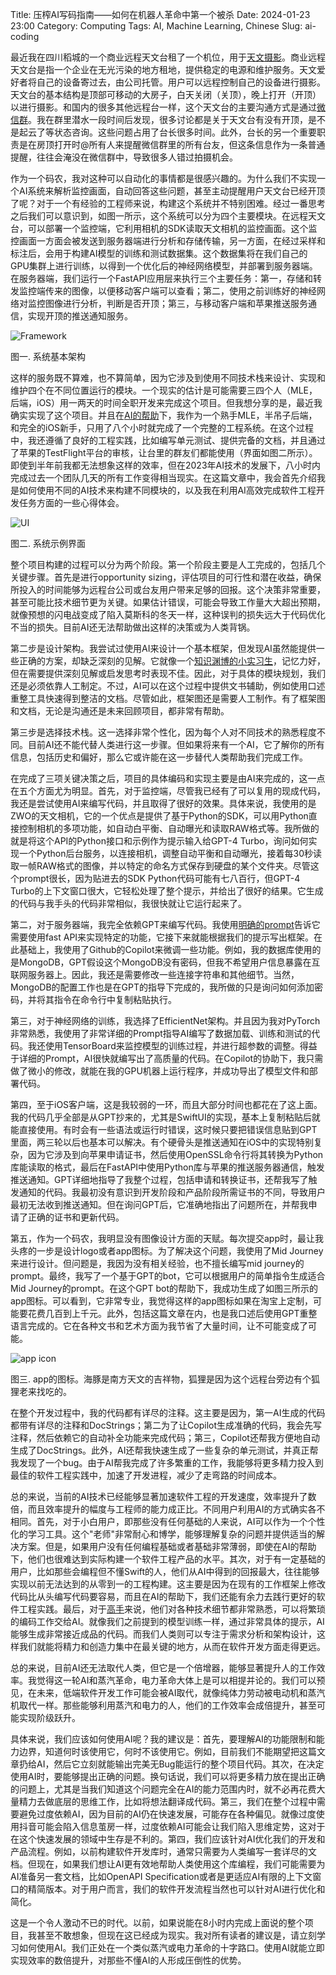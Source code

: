 Title: 压榨AI写码指南——如何在机器人革命中第一个被杀
Date: 2024-01-23 23:00
Category: Computing
Tags: AI, Machine Learning, Chinese
Slug: ai-coding

最近我在四川稻城的一个商业远程天文台租了一个机位，用于[天文摄影](/astrophoto-tutorial-0.html)。商业远程天文台是指一个企业在无光污染的地方租地，提供稳定的电源和维护服务。天文爱好者将自己的设备寄过去，由公司托管。用户可以远程控制自己的设备进行摄影。天文台的基本结构是顶部可移动的大房子，白天关闭（关顶），晚上打开（开顶）以进行摄影。和国内的很多其他远程台一样，这个天文台的主要沟通方式是通过[微信群](/wechat-bot.html)。我在群里潜水一段时间后发现，很多讨论都是关于天文台有没有开顶，是不是起云了等状态咨询。这些问题占用了台长很多时间。此外，台长的另一个重要职责是在房顶打开时@所有人来提醒微信群里的所有台友，但这条信息作为一条普通提醒，往往会淹没在微信群中，导致很多人错过拍摄机会。

作为一个码农，我对这种可以自动化的事情都是很感兴趣的。为什么我们不实现一个AI系统来解析监控画面，自动回答这些问题，甚至主动提醒用户天文台已经开顶了呢？对于一个有经验的工程师来说，构建这个系统并不特别困难。经过一番思考之后我们可以意识到，如图一所示，这个系统可以分为四个主要模块。在远程天文台，可以部署一个监控端，它利用相机的SDK读取天文相机的监控画面。这个监控画面一方面会被发送到服务器端进行分析和存储传输，另一方面，在经过采样和标注后，会用于构建AI模型的训练和测试数据集。这个数据集将在我们自己的GPU集群上进行训练，以得到一个优化后的神经网络模型，并部署到服务器端。在服务器端，我们运行一个FastAPI应用层来执行三个主要任务：第一，存储和转发监控端传来的图像，以便移动客户端可以查看；第二，使用之前训练好的神经网络对监控图像进行分析，判断是否开顶；第三，与移动客户端和苹果推送服务通信，实现开顶的推送通知服务。

![Framework](/images/ai-code-framework.png)

图一. 系统基本架构

这样的服务既不算难，也不算简单，因为它涉及到使用不同技术栈来设计、实现和维护四个在不同位置运行的模块。一个现实的估计是可能需要三四个人（MLE，后端，iOS）用一两天的时间全职开发来完成这个项目。但我想分享的是，最近我确实实现了这个项目。并且在[AI的帮助](/ai-it-impact.html)下，我作为一个熟手MLE，半吊子后端，和完全的iOS新手，只用了八个小时就完成了一个完整的工程系统。在这个过程中，我还遵循了良好的工程实践，比如编写单元测试、提供完备的文档，并且通过了苹果的TestFlight平台的审核，让台里的群友们都能使用（界面如图二所示）。即使到半年前我都无法想象这样的效率，但在2023年AI技术的发展下，八小时内完成过去一个团队几天的所有工作变得相当现实。在这篇文章中，我会首先介绍我是如何使用不同的AI技术来构建不同模块的，以及我在利用AI高效完成软件工程开发任务方面的一些心得体会。

![UI](/images/ai-code-ui.jpg)

图二. 系统示例界面

整个项目构建的过程可以分为两个阶段。第一个阶段主要是人工完成的，包括几个关键步骤。首先是进行opportunity sizing，评估项目的可行性和潜在收益，确保所投入的时间能够为远程台公司或台友用户带来足够的回报。这个决策非常重要，甚至可能比技术细节更为关键。如果估计错误，可能会导致工作量大大超出预期，就像预想的闪电战变成了陷入莫斯科的冬天一样，这种误判的损失远大于代码优化不当的损失。目前AI还无法帮助做出这样的决策或为人类背锅。

第二步是设计架构。我尝试过使用AI来设计一个基本框架，但发现AI虽然能提供一些正确的方案，却缺乏深刻的见解。它就像一个[知识渊博的小实习生](/AI-thoughts.html)，记忆力好，但在需要提供深刻见解或启发思考时表现不佳。因此，对于具体的模块规划，我们还是必须依靠人工制定。不过，AI可以在这个过程中提供文书辅助，例如使用口述重整工具快速得到整洁的文档。尽管如此，框架图还是需要人工制作。有了框架图和文档，无论是沟通还是未来回顾项目，都非常有帮助。

第三步是选择技术栈。这一选择非常个性化，因为每个人对不同技术的熟悉程度不同。目前AI还不能代替人类进行这一步骤。但如果将来有一个AI，它了解你的所有信息，包括历史和偏好，那么它或许能在这一步替代人类帮助我们完成工作。

在完成了三项关键决策之后，项目的具体编码和实现主要是由AI来完成的，这一点在五个方面尤为明显。首先，对于监控端，尽管我已经有了可以复用的现成代码，我还是尝试使用AI来编写代码，并且取得了很好的效果。具体来说，我使用的是ZWO的天文相机，它的一个优点是提供了基于Python的SDK，可以用Python直接控制相机的多项功能，如自动白平衡、自动曝光和读取RAW格式等。我所做的就是将这个API的Python接口和示例作为提示输入给GPT-4 Turbo，询问如何实现一个Python后台服务，以连接相机，调整自动平衡和自动曝光，接着每30秒读取一帧RAW格式的图像，并以特定的命名方式保存到硬盘的某个文件夹。尽管这个prompt很长，因为贴进去的SDK Python代码可能有七八百行，但GPT-4 Turbo的上下文窗口很大，它轻松处理了整个提示，并给出了很好的结果。它生成的代码与我手头的代码非常相似，我很快就让它运行起来了。

第二，对于服务器端，我完全依赖GPT来编写代码。我使用[明确的prompt](/prompt-engineering-guide.html)告诉它需要使用fast API来实现特定的功能，它接下来就能根据我们的提示写出框架。在此基础上，我使用了Github的Copilot来微调一些功能。例如，我的数据库使用的是MongoDB，GPT假设这个MongoDB没有密码，但我不希望用户信息暴露在互联网服务器上。因此，我还是需要修改一些连接字符串和其他细节。当然，MongoDB的配置工作也是在GPT的指导下完成的，我所做的只是询问如何添加密码，并将其指令在命令行中复制粘贴执行。

第三，对于神经网络的训练，我选择了EfficientNet架构。并且因为我对PyTorch非常熟悉，我使用了非常详细的Prompt指导AI编写了数据加载、训练和测试的代码。我还使用TensorBoard来监控模型的训练过程，并进行超参数的调整。得益于详细的Prompt，AI很快就编写出了高质量的代码。在Copilot的协助下，我只需做了微小的修改，就能在我的GPU机器上运行程序，并成功导出了模型文件和部署代码。

第四，至于iOS客户端，这是我较弱的一环，而且大部分时间也都花在了这上面。我的代码几乎全部是从GPT抄来的，尤其是SwiftUI的实现，基本上复制粘贴后就能直接使用。有时会有一些语法或运行时错误，这时候只要把错误信息贴到GPT里面，两三轮以后也基本可以解决。有个硬骨头是推送通知在iOS中的实现特别复杂，因为它涉及到向苹果申请证书，然后使用OpenSSL命令行将其转换为Python库能读取的格式，最后在FastAPI中使用Python库与苹果的推送服务器通信，触发推送通知。GPT详细地指导了我整个过程，包括申请和转换证书，还帮我写了触发通知的代码。我最初没有意识到开发阶段和产品阶段所需证书的不同，导致用户最初无法收到推送通知。但在询问GPT后，它准确地指出了问题所在，并帮我申请了正确的证书和更新代码。

第五，作为一个码农，我明显没有图像设计方面的天赋。每次提交app时，最让我头疼的一步是设计logo或者app图标。为了解决这个问题，我使用了Mid Journey来进行设计。但问题是，我因为没有相关经验，也不擅长编写mid journey的prompt。最终，我写了一个基于GPT的bot，它可以根据用户的简单指令生成适合Mid Journey的prompt。在这个GPT bot的帮助下，我成功生成了如图三所示的app图标。可以看到，它非常专业，我觉得这样的app图标如果在淘宝上定制，可能要花费几百到上千元。此外，包括这篇文章在内，也是我口述后使用GPT重整语言完成的。它在各种文书和艺术方面为我节省了大量时间，让不可能变成了可能。

![app icon](/images/ai-code-logo.jpg)

图三. app的图标。海豚是南方天文的吉祥物，狐狸是因为这个远程台旁边有个狐狸老来找吃的。

在整个开发过程中，我的代码都有详尽的注释。这主要是因为，第一AI生成的代码都带有详尽的注释和DocStrings；第二为了让Copilot生成准确的代码，我会先写注释，然后依赖它的自动补全功能来完成代码；第三，Copilot还帮我方便地自动生成了DocStrings。此外，AI还帮我快速生成了一些复杂的单元测试，并真正帮我发现了一个bug。由于AI帮我完成了许多繁重的工作，我能够将更多精力投入到最佳的软件工程实践中，加速了开发进程，减少了走弯路的时间成本。

总的来说，当前的AI技术已经能够显著加速软件工程的开发速度，效率提升了数倍，而且效率提升的幅度与工程师的能力成正比。不同用户利用AI的方式确实各不相同。首先，对于小白用户，即那些没有任何基础的人来说，AI可以作为一个个性化的学习工具。这个"老师"非常耐心和博学，能够理解复杂的问题并提供适当的解决方案。但是，如果用户没有任何编程基础或者基础非常薄弱，即使在AI的帮助下，他们也很难达到实际构建一个软件工程产品的水平。其次，对于有一定基础的用户，比如那些会编程但不懂Swift的人，他们从AI中得到的回报最大，往往能够实现以前无法达到的从零到一的工程构建。这主要是因为在现有的工作框架上修改代码比从头编写代码要容易，而且在AI的帮助下，我们还能有余力去践行更好的软件工程实践。最后，对于[高手](/system-design-interview.html)来说，他们对各种技术细节都非常熟悉，可以将繁琐的编码工作交给AI。就像我们之前提到的模型训练一样，通过非常具体的提示，AI能够生成非常接近成品的代码。而我们人类则可以专注于需求分析和架构设计，这样我们就能将精力和创造力集中在最关键的地方，从而在软件开发方面走得更远。

总的来说，目前AI还无法取代人类，但它是一个倍增器，能够显著提升人的工作效率。我觉得这一轮AI和蒸汽革命，电力革命大体上是可以相提并论的。我们可以预见，在未来，低端软件开发工作可能会被AI取代，就像纯体力劳动被电动机和蒸汽机取代一样。那些能够利用蒸汽和电力的人，他们的工作效率会成倍提升，甚至可能实现阶级跃升。

具体来说，我们应该如何使用AI呢？我的建议是：首先，要理解AI的功能限制和能力边界，知道何时该使用它，何时不该使用它。例如，目前我们不能期望把这篇文章扔给AI，然后它立刻就能输出完美无Bug能运行的整个项目代码。其次，在决定使用AI时，要能够提出正确的问题。换句话说，我们可以将更多精力放在提出正确的问题上，尤其是当我们知道这个问题完全在AI的能力范围内时，就不必再花费大量精力去做底层的思维工作，比如将想法翻译成代码。第三，我们在整个过程中需要避免过度依赖AI，因为目前的AI仍在快速发展，可能存在各种偏见。就像过度使用抖音可能会陷入信息茧房一样，过度依赖AI可能会让我们陷入思维定势，这对于在这个快速发展的领域中生存是不利的。第四，我们应该针对AI优化我们的开发和产品流程。例如，以前构建软件开发库时，通常只需要为人类编写一套详尽的文档。但现在，如果我们想让AI更有效地帮助人类使用这个库编程，我们可能需要为AI准备另一套文档，比如OpenAPI Specification或者是更适应AI有限的上下文窗口的精简版本。对于用户而言，我们的软件开发流程当然也可以针对AI进行优化和简化。

这是一个令人激动不已的时代。以前，如果说能在8小时内完成上面说的整个项目，我甚至不敢想象，但现在这已经成为现实。我对所有读者的建议是，请立刻学习如何使用AI。我们正处在一个类似蒸汽或电力革命的十字路口。使用AI就能立即实现效率的数倍提升，对那些不懂AI的人形成压倒性的优势。